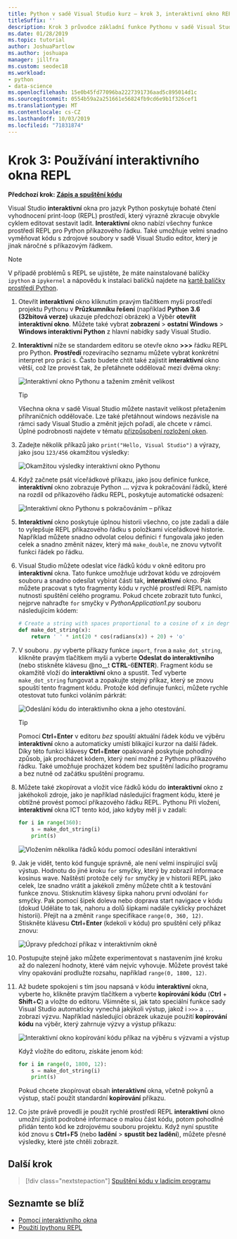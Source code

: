 ```yaml
---
title: Python v sadě Visual Studio kurz – krok 3, interaktivní okno REPL
titleSuffix: ''
description: Krok 3 průvodce základní funkce Pythonu v sadě Visual Studio, pokrývající okno REPL interaktivní Python.
ms.date: 01/28/2019
ms.topic: tutorial
author: JoshuaPartlow
ms.author: joshuapa
manager: jillfra
ms.custom: seodec18
ms.workload:
- python
- data-science
ms.openlocfilehash: 15e0b45fd77096ba2227391736aad5c895014d1c
ms.sourcegitcommit: 0554b59a2a251661e56824fb9cd6e9b1f326cef1
ms.translationtype: MT
ms.contentlocale: cs-CZ
ms.lasthandoff: 10/03/2019
ms.locfileid: "71831874"
---
```

# <a name="step-3-use-the-interactive-repl-window"></a>Krok 3: Používání interaktivního okna REPL

**Předchozí krok: [Zápis a spuštění kódu](tutorial-working-with-python-in-visual-studio-step-02-writing-code.md)**

Visual Studio **interaktivní** okna pro jazyk Python poskytuje bohaté čtení vyhodnocení print-loop (REPL) prostředí, který výrazně zkracuje obvykle cyklem editovat sestavit ladit. **Interaktivní** okno nabízí všechny funkce prostředí REPL pro Python příkazového řádku. Také umožňuje velmi snadno vyměňovat kódu s zdrojové soubory v sadě Visual Studio editor, který je jinak náročné s příkazovým řádkem.

> [!NOTE]
> V případě problémů s REPL se ujistěte, že máte nainstalované balíčky `ipython` a `ipykernel` a nápovědu k instalaci balíčků najdete na [kartě balíčky prostředí Python](https://docs.microsoft.com/en-us/visualstudio/python/python-environments-window-tab-reference#packages-tab).

1. Otevřít **interaktivní** okno kliknutím pravým tlačítkem myši prostředí projektu Pythonu v **Průzkumníku řešení** (například **Python 3.6 (32bitová verze)** ukazuje předchozí obrázek) a Výběr **otevřít interaktivní okno**. Můžete také vybrat **zobrazení** > **ostatní Windows** > **Windows interaktivní Python** z hlavní nabídky sady Visual Studio.

1. **Interaktivní** níže se standardem editoru se otevře okno **>>>** řádku REPL pro Python. **Prostředí** rozevíracího seznamu můžete vybrat konkrétní interpret pro práci s. Často budete chtít také zajistit **interaktivní** okno větší, což lze provést tak, že přetáhnete oddělovač mezi dvěma okny:

    ![Interaktivní okno Pythonu a tažením změnit velikost](media/vs-getting-started-python-11-interactive1b.png)

    > [!Tip]
    > Všechna okna v sadě Visual Studio můžete nastavit velikost přetažením příhraničních oddělovače. Lze také přetáhnout windows nezávisle na rámci sady Visual Studio a změnit jejich pořadí, ale chcete v rámci. Úplné podrobnosti najdete v tématu [přizpůsobení rozložení oken](../ide/customizing-window-layouts-in-visual-studio.md).

1. Zadejte několik příkazů jako `print("Hello, Visual Studio")` a výrazy, jako jsou `123/456` okamžitou výsledky:

    ![Okamžitou výsledky interaktivní okno Pythonu](media/vs-getting-started-python-12-interactive2.png)

1. Když začnete psát víceřádkové příkazu, jako jsou definice funkce, **interaktivní** okno zobrazuje Python **...**  výzva k pokračování řádků, které na rozdíl od příkazového řádku REPL, poskytuje automatické odsazení:

    ![Interaktivní okno Pythonu s pokračováním – příkaz](media/vs-getting-started-python-13-interactive3.png)

1. **Interaktivní** okno poskytuje úplnou historii všechno, co jste zadali a dále to vylepšuje REPL příkazového řádku s položkami víceřádkové historie. Například můžete snadno odvolat celou definici `f` fungovala jako jeden celek a snadno změnit název, který má `make_double`, ne znovu vytvořit funkci řádek po řádku.

1. Visual Studio můžete odeslat více řádků kódu v okně editoru pro **interaktivní** okna. Tato funkce umožňuje udržovat kódu ve zdrojovém souboru a snadno odesílat vybírat části tak, **interaktivní** okno. Pak můžete pracovat s tyto fragmenty kódu v rychlé prostředí REPL namísto nutnosti spuštění celého programu. Pokud chcete zobrazit tuto funkci, nejprve nahraďte `for` smyčky v *PythonApplication1.py* souboru následujícím kódem:

    ```python
    # Create a string with spaces proportional to a cosine of x in degrees
    def make_dot_string(x):
        return ' ' * int(20 * cos(radians(x)) + 20) + 'o'
    ```

1. V souboru *. py* vyberte příkazy funkce `import`, `from` a `make_dot_string`, klikněte pravým tlačítkem myši a vyberte **Odeslat do interaktivního** (nebo stiskněte klávesu @no__t **CTRL**-6**ENTER**). Fragment kódu se okamžitě vloží do **interaktivní** okno a spustit. Teď vyberte `make_dot_string` fungovat a zopakujte stejný příkaz, který se znovu spouští tento fragment kódu. Protože kód definuje funkci, můžete rychle otestovat tuto funkci voláním párkrát:

    ![Odeslání kódu do interaktivního okna a jeho otestování.](media/vs-getting-started-python-14-interactive4.png)

    > [!Tip]
    > Pomocí **Ctrl**+**Enter** v editoru *bez* spouští aktuální řádek kódu ve výběru **interaktivní** okno a automaticky umístí blikající kurzor na další řádek. Díky této funkci klávesy **Ctrl**+**Enter** opakovaně poskytuje pohodlný způsob, jak procházet kódem, který není možné z Pythonu příkazového řádku. Také umožňuje procházet kódem bez spuštění ladicího programu a bez nutně od začátku spuštění programu.

1. Můžete také zkopírovat a vložit více řádků kódu do **interaktivní** okno z jakéhokoli zdroje, jako je například následující fragment kódu, které je obtížné provést pomocí příkazového řádku REPL. Pythonu Při vložení, **interaktivní** okna ICT tento kód, jako kdyby měl ji v zadali:

    ```python
    for i in range(360):
        s = make_dot_string(i)
        print(s)
    ```

    ![Vložením několika řádků kódu pomocí odesílání interaktivní](media/vs-getting-started-python-15-interactive5.png)

1. Jak je vidět, tento kód funguje správně, ale není velmi inspirující svůj výstup. Hodnotu do jiné kroku `for` smyčky, který by zobrazil informace kosinus wave. Naštěstí protože celý `for` smyčky je v historii REPL jako celek, lze snadno vrátit a jakékoli změny můžete chtít a k testování funkce znovu. Stisknutím klávesy šipka nahoru první odvolání `for` smyčky. Pak pomocí šipek doleva nebo doprava start navigace v kódu (dokud Uděláte to tak, nahoru a dolů šipkami nadále cyklicky procházet historii). Přejít na a změnit `range` specifikace `range(0, 360, 12)`. Stiskněte klávesu **Ctrl**+**Enter** (kdekoli v kódu) pro spuštění celý příkaz znovu:

    ![Úpravy předchozí příkaz v interaktivním okně](media/vs-getting-started-python-16-interactive6.png)

1. Postupujte stejně jako můžete experimentovat s nastavením jiné kroku až do nalezení hodnoty, které vám nejvíc vyhovuje. Můžete provést také vlny opakování prodlužte rozsahu, například `range(0, 1800, 12)`.

1. Až budete spokojeni s tím jsou napsaná v kódu **interaktivní** okna, vyberte ho, klikněte pravým tlačítkem a vyberte **kopírování kódu** (**Ctrl** + **Shift**+**C**) a vložte do editoru. Všimněte si, jak tato speciální funkce sady Visual Studio automaticky vynechá jakýkoli výstup, jakož i `>>>` a `...` zobrazí výzvu. Například následující obrázek ukazuje použití **kopírování kódu** na výběr, který zahrnuje výzvy a výstup příkazu:

    ![Interaktivní okno kopírování kódu příkaz na výběru s výzvami a výstup](media/vs-getting-started-python-17-interactive7.png)

    Když vložíte do editoru, získáte jenom kód:

    ```python
    for i in range(0, 1800, 12):
        s = make_dot_string(i)
        print(s)
    ```

    Pokud chcete zkopírovat obsah **interaktivní** okna, včetně pokynů a výstup, stačí použít standardní **kopírování** příkazu.

1. Co jste právě provedli je použít rychlé prostředí REPL **interaktivní** okno umožní zjistit podrobné informace o malou část kódu, potom pohodlně přidán tento kód ke zdrojovému souboru projektu. Když nyní spustíte kód znovu s **Ctrl**+**F5** (nebo **ladění** > **spustit bez ladění**), můžete přesné výsledky, které jste chtěli zobrazit.

## <a name="next-step"></a>Další krok

> [!div class="nextstepaction"]
> [Spuštění kódu v ladicím programu](tutorial-working-with-python-in-visual-studio-step-04-debugging.md)

## <a name="go-deeper"></a>Seznamte se blíž

- [Pomocí interaktivního okna](python-interactive-repl-in-visual-studio.md)
- [Použití Ipythonu REPL](interactive-repl-ipython.md)

